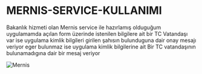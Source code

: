 # MERNIS-SERVICE-KULLANIMI
Bakanlık hizmeti olan Mernis service ile hazırlamış olduguğum uygulamamda açılan form üzerinde istenilen bilgilere ait bir TC Vatandaşı var ise uygulama kimlik bilgileri girilen şahısın bulunduguna dair onay mesajı veriyor eger bulunmaz ise uygulama kimlik bilgilerine ait Bir TC vatandaşının bulunamadıgına dair bir mesaj veriyor 


![Mernis](https://github.com/kubilayytpkts/MERNIS-SERVICE-KULLANIMI/assets/119957098/dbadd043-01e8-45d1-8b07-65fab8fd9de9)
